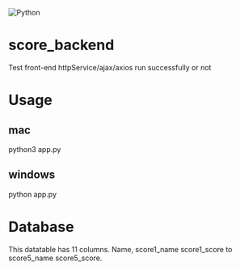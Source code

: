 ![Python](https://img.shields.io/badge/python-3670A0?style=for-the-badge&logo=python&logoColor=ffdd54)

# score_backend
Test front-end httpService/ajax/axios run successfully or not

# Usage
## mac
python3 app.py

## windows
python app.py

# Database
This datatable has 11 columns. Name, score1_name score1_score to score5_name score5_score.
